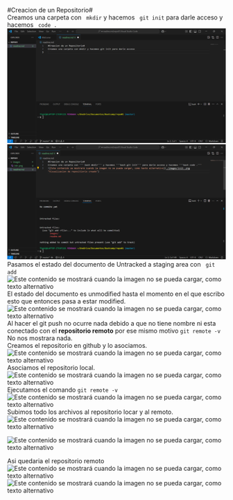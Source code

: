 #Creacion de un Repositorio#  
Creamos una carpeta con ``` mkdir``` y hacemos ``` git init``` para darle acceso y hacemos ``` code .```  
![Este contenido se mostrará cuando la imagen no se pueda cargar, como texto alternativo](./images/init-.png "Visualizacion de repositiorio creado")  
![Este contenido se mostrará cuando la imagen no se pueda cargar, como texto alternativo](./images/status1.png "Visualizacion de status") 
Pasamos el estado del documento de Untracked a staging area con 
``` git add```  
![Este contenido se mostrará cuando la imagen no se pueda cargar, como texto alternativo](./images/status2.png "Visualizacion de git add y de status")  
El estado del documento es unmodified hasta el momento en el que escribo esto que entonces pasa a estar modified.  
![Este contenido se mostrará cuando la imagen no se pueda cargar, como texto alternativo](./images/status3.png "Visualizacion de git add y de status")  
Al hacer el git push no ocurre nada debido a que no tiene nombre ni esta conectado con el **repositorio remoto** por ese mismo motivo ```git remote -v``` No nos mostrara nada.  
Creamos el repositorio en github y lo asociamos.
![Este contenido se mostrará cuando la imagen no se pueda cargar, como texto alternativo](./images/repoRemote1.png "Visualizacion de repositorio remoto")  
Asociamos el repositorio local.  
![Este contenido se mostrará cuando la imagen no se pueda cargar, como texto alternativo](./images/repoRemote2.png "Asociacion Repositorio")  
Ejecutamos el comando ```git remote -v```  
![Este contenido se mostrará cuando la imagen no se pueda cargar, como texto alternativo](./images/repoRemote3.png "Visualizacion git remote -v ")  
Subimos todo los archivos al repositorio locar y al remoto.  
![Este contenido se mostrará cuando la imagen no se pueda cargar, como texto alternativo](./images/repoRemote4.png "Visualizacion git commit -am")  

![Este contenido se mostrará cuando la imagen no se pueda cargar, como texto alternativo](./images/repoRemote5.png "Visualizacion git push origin")   

Asi quedaria el repositorio remoto  
![Este contenido se mostrará cuando la imagen no se pueda cargar, como texto alternativo](./images/repoRemote6.png "Visualizacion remoto")   
![Este contenido se mostrará cuando la imagen no se pueda cargar, como texto alternativo](./images/repoRemote7.png "Visualizacion remoto")  
